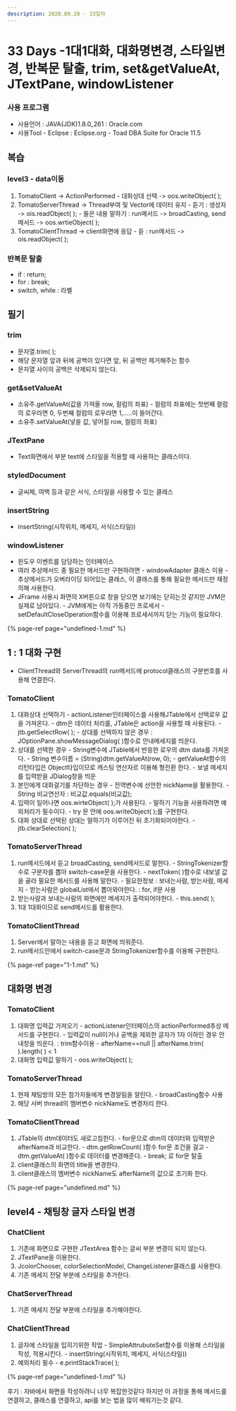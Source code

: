 ```yaml
---
description: 2020.09.28 - 33일차
---
```


# 33 Days -1대1대화, 대화명변경, 스타일변경, 반복문 탈출, trim, set&getValueAt, JTextPane, windowListener

### 사용 프로그램

* 사용언어 : JAVA\(JDK\)1.8.0\_261 : Oracle.com
* 사용Tool  - Eclipse : Eclipse.org - Toad DBA Suite for Oracle 11.5

## 복습

### level3 - data이동

1. TomatoClient -&gt; ActionPerformed  - 대화상대 선택 -&gt; oos.writeObject\( \);
2. TomatoServerThread -&gt; Thread부여 및 Vector에 데이터 유지 - 듣기 : 생성자 -&gt; ois.readObject\( \); - 들은 내용 말하기 : run메서드 -&gt;  broadCasting, send 메서드 -&gt; oos.wrtieObject\( \);
3. TomatoClientThread -&gt; client화면에 응답 - 듣 : run메서드 -&gt; ois.readObject\( \);

### 반복문 탈출

* if : return;
* for : break;
* switch, while : 라벨

## 필기

### trim

* 문자열.trim\( \);
* 해당 문자열 앞과 뒤에 공백이 있다면 앞, 뒤 공백만 제거해주는 함수
* 문자열 사이의 공백은 삭제되지 않는다.

### get&setValueAt

* 소유주.getValueAt\(값을 가져올 row, 컬럼의 좌표\) - 컬럼의 좌표에는 첫번째 컬럼의 로우라면 0, 두번째 컬럼의 로우라면 1,.....이 들어간다.
* 소유주.setValueAt\(넣을 값, 넣어질 row, 컬럼의 좌표\)

### JTextPane

* Text화면에서 부분 text에 스타일을 적용할 때 사용하는 클래스이다.

### styledDocument

* 글씨체, 여백 등과 같은 서식, 스타일을 사용할 수 있는 클래스

### insertString

* insertString\(시작위치, 메세지, 서식\(스타일\)\)

### windowListener

* 윈도우 이벤트를 담당하는 인터페이스
* 여러 추상메서드 중 필요한 메서드만 구현하려면 - windowAdapter 클래스 이용 - 추상메서드가 오버라이딩 되어있는 클래스, 이 클래스를 통해 필요한 메서드만 재정의해 사용한다.
* JFrame 사용시 화면의 X버튼으로 창을 닫으면 보기에는 닫히는것 같지만 JVM은 실제로 남아있다. - JVM에게는 아직 가동중인 프로세서 - setDefaultCloseOperation함수를 이용해 프로세서까지 닫는 기능이 필요하다.

{% page-ref page="undefined-1.md" %}

## 1 : 1 대화 구현

* ClientThread와 ServerThread의 run메서드에 protocol클래스의 구분번호를 사용해 연결한다.

### TomatoClient

1. 대화상대 선택하기  - actionListener인터페이스를 사용해JTable에서 선택로우 값을 가져온다. - dtm은 데이터 처리를, JTable은 action을 사용할 때 사용된다. - jtb.getSelectRow\( \); - 상대를 선택하지 않은 경우 : JOptionPane.showMessageDialog\( \)함수로 안내메세지를 띄운다.
2. 상대를 선택한 경우 - String변수에 JTable에서 반응한 로우의 dtm data를 가져온다. - String 변수이름 = \(String\)dtm.getValueAt\(row, 0\); - getValueAt함수의 리턴타입은 Object타입이므로 캐스팅 연산자르 이용해 형전환 한다. - 보낼 메세지를 입력받을 JDialog창을 띄운
3. 본인에게 대화걸기를 차단하는 경우 - 전역변수에 선언한 nickName을 활용한다. - String  비교연산자 : 비교값.equals\(비교값\);
4. 입력이 일어나면 oos.wirteObject\( \);가 사용된다. - 말하기 기능을 사용하려면 예외처리가 필수이다. - try 문 안에 oos.writeObject\( \);를 구현한다.
5. 대화 상대로 선택된 상대는 말하기가 이루어진 뒤 초기화되어야한다. - jtb.clearSelection\( \);

### TomatoServerThread

1. run메서드에서 듣고 broadCasting, send메서드로 말한다. - StringTokenizer함수로 구분자를 뽑아 switch-case문을 사용한다. - nextToken\( \)함수로 내보낼 값을 골라 필요한 메서드를 사용해 말한다. - 필요한정보 : 보내는사람, 받는사람, 메세지 - 받는사람은 globalList에서 뽑아와야한다. : for, if문 사용
2. 받는사람과 보내는사람의 화면에만 메세지가 출력되어야한다. - this.send\( \);
3. 1대 1대화이므로 send메서드를 활용한다.

### TomatoClientThread

1. Server에서 말하는 내용을 듣고 화면에 띄워준다.
2. run메서드안에서 switch-case문과 StringTokenizer함수를 이용해 구현한다.

{% page-ref page="1-1.md" %}

## 대화명 변경

### TomatoClient

1. 대화명 입력값 가져오기 - actionListener인터페이스의 actionPerformed추상 메서드를 구현한다. - 입력값이 null이거나 공백을 제외한 글자가 1자 이하인 경우 안내창을 띄운다. : trim함수이용 - afterName==null \|\| afterName.trim\( \).length\( \) &lt; 1
2. 대화명 입력값 말하기 - oos.writeObject\( \);

### TomatoServerThread

1. 현재 채팅방의 모든 참가자들에게 변경알림을 알린다. - broadCasting함수 사용
2. 해당 서버 thread의 멤버변수 nickName도 변경처리 한다.

### TomatoClientThread

1. JTable의 dtm데이터도 새로고침한다. - for문으로 dtm의 데이터와 입력받은 afterName과 비교한다. - dtm.getRowCount\( \)함수 for문 조건을 걸고 - dtm.getValueAt\( \)함수로 데이터를 변경해준다. - break; 로 for문 탈출
2. client클래스의 화면의 title을 변경한다.
3. client클래스의 멤버변수 nickName도 afterName의 값으로 초기화 한다. 

{% page-ref page="undefined.md" %}

## level4 - 채팅창 글자 스타일 변경

### ChatClient

1.  기존에 화면으로 구현한 JTextArea 함수는 글씨 부분 변경이 되지 않는다. 
2. JTextPane을 이용한다.
3. JcolorChooser, colorSelectionModel, ChangeListener클래스를 사용한다.
4. 기존 메세지 전달 부분에 스타일을 추가한다.

### ChatServerThread

1. 기존 메세지 전달 부분에 스타일을 추가해야한다.

### ChatClientThread

1. 글자에 스타일을 입히기위한 작업 - SimpleAttrubuteSet함수를 이용해 스타일을 작성, 적용시킨다. - insertString\(시작위치, 메세지, 서식\(스타일\)\)
2. 예외처리 필수 - e.printStackTrace\( \);

{% page-ref page="undefined-1.md" %}

후기 : 자바에서 화면을 작성하려니 너무 복잡한것같다 하지만 이 과정을 통해 메서드를 연결하고, 클래스를 연결하고, api를 보는 법을 많이 배워가는것 같다. 

